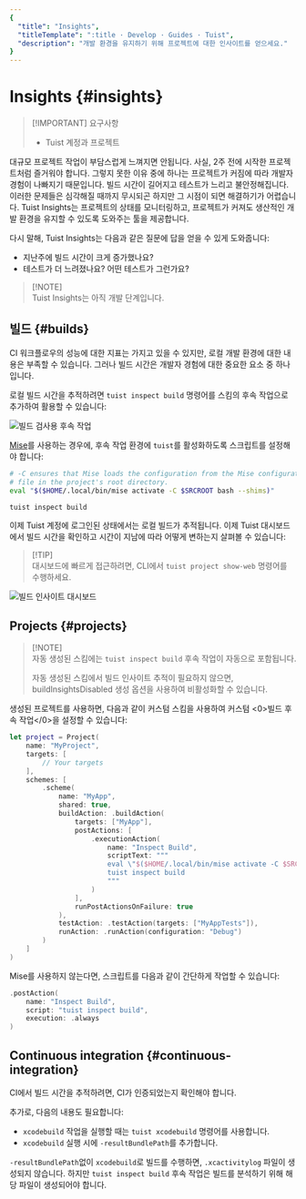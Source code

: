 ```yaml
---
{
  "title": "Insights",
  "titleTemplate": ":title · Develop · Guides · Tuist",
  "description": "개발 환경을 유지하기 위해 프로젝트에 대한 인사이트를 얻으세요."
}
---
```

# Insights {#insights}

> [!IMPORTANT] 요구사항
>
> - <LocalizedLink href="/server/introduction/accounts-and-projects">Tuist 계정과 프로젝트</LocalizedLink>

대규모 프로젝트 작업이 부담스럽게 느껴지면 안됩니다. 사실, 2주 전에 시작한 프로젝트처럼 즐거워야 합니다. 그렇지 못한 이유 중에 하나는 프로젝트가 커짐에 따라 개발자 경험이 나빠지기 때문입니다. 빌드 시간이 길어지고 테스트가 느리고 불안정해집니다. 이러한 문제들은 심각해질 때까지 무시되곤 하지만 그 시점이 되면 해결하기가 어렵습니다. Tuist Insights는 프로젝트의 상태를 모니터링하고, 프로젝트가 커져도 생산적인 개발 환경을 유지할 수 있도록 도와주는 툴을 제공합니다.

다시 말해, Tuist Insights는 다음과 같은 질문에 답을 얻을 수 있게 도와줍니다:

- 지난주에 빌드 시간이 크게 증가했나요?
- 테스트가 더 느려졌나요? 어떤 테스트가 그런가요?

> [!NOTE]\
> Tuist Insights는 아직 개발 단계입니다.

## 빌드 {#builds}

CI 워크플로우의 성능에 대한 지표는 가지고 있을 수 있지만, 로컬 개발 환경에 대한 내용은 부족할 수 있습니다. 그러나 빌드 시간은 개발자 경험에 대한 중요한 요소 중 하나입니다.

로컬 빌드 시간을 추적하려면 `tuist inspect build` 명령어를 스킴의 후속 작업으로 추가하여 활용할 수 있습니다:

![빌드 검사용 후속 작업](/images/guides/features/insights/inspect-build-scheme-post-action.png)

[Mise](https://mise.jdx.dev/)를 사용하는 경우에, 후속 작업 환경에 `tuist`를 활성화하도록 스크립트를 설정해야 합니다:

```sh
# -C ensures that Mise loads the configuration from the Mise configuration
# file in the project's root directory.
eval "$($HOME/.local/bin/mise activate -C $SRCROOT bash --shims)"

tuist inspect build
```

이제 Tuist 계정에 로그인된 상태에서는 로컬 빌드가 추적됩니다. 이제 Tuist 대시보드에서 빌드 시간을 확인하고 시간이 지남에 따라 어떻게 변하는지 살펴볼 수 있습니다:

> [!TIP]\
> 대시보드에 빠르게 접근하려면, CLI에서 `tuist project show-web` 명령어를 수행하세요.

![빌드 인사이트 대시보드](/images/guides/features/insights/builds-dashboard.png)

## Projects {#projects}

> [!NOTE]\
> 자동 생성된 스킴에는 `tuist inspect build` 후속 작업이 자동으로 포함됩니다.
>
> 자동 생성된 스킴에서 빌드 인사이트 추적이 필요하지 않으면, <LocalizedLink href="references/project-description/structs/tuist.generationoptions#buildinsightsdisabled">buildInsightsDisabled</LocalizedLink> 생성 옵션을 사용하여 비활성화할 수 있습니다.

생성된 프로젝트를 사용하면, 다음과 같이 커스텀 스킴을 사용하여 커스텀 <0>빌드 후속 작업</0>을 설정할 수 있습니다:

```swift
let project = Project(
    name: "MyProject",
    targets: [
        // Your targets
    ],
    schemes: [
        .scheme(
            name: "MyApp",
            shared: true,
            buildAction: .buildAction(
                targets: ["MyApp"],
                postActions: [
                    .executionAction(
                        name: "Inspect Build",
                        scriptText: """
                        eval \"$($HOME/.local/bin/mise activate -C $SRCROOT bash --shims)\"
                        tuist inspect build
                        """
                    )
                ],
                runPostActionsOnFailure: true
            ),
            testAction: .testAction(targets: ["MyAppTests"]),
            runAction: .runAction(configuration: "Debug")
        )
    ]
)
```

Mise를 사용하지 않는다면, 스크립트를 다음과 같이 간단하게 작업할 수 있습니다:

```swift
.postAction(
    name: "Inspect Build",
    script: "tuist inspect build",
    execution: .always
)
```

## Continuous integration {#continuous-integration}

CI에서 빌드 시간을 추적하려면, CI가 <LocalizedLink href="/guides/automate/continuous-integration#authentication">인증</LocalizedLink>되었는지 확인해야 합니다.

추가로, 다음의 내용도 필요합니다:

- `xcodebuild` 작업을 실행할 때는 <LocalizedLink href="/cli/xcodebuild#tuist-xcodebuild">`tuist xcodebuild`</LocalizedLink> 명령어를 사용합니다.
- `xcodebuild` 실행 시에 `-resultBundlePath`를 추가합니다.

`-resultBundlePath`없이 `xcodebuild`로 빌드를 수행하면, `.xcactivitylog` 파일이 생성되지 않습니다. 하지만 `tuist inspect build` 후속 작업은 빌드를 분석하기 위해 해당 파일이 생성되어야 합니다.
